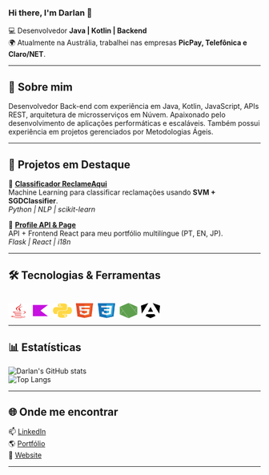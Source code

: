### Hi there, I'm Darlan 👋

💻 Desenvolvedor **Java | Kotlin | Backend**  
🌍 Atualmente na Austrália, trabalhei nas empresas **PicPay, Telefônica e Claro/NET**.  

---

## 🚀 Sobre mim  
Desenvolvedor Back-end com experiência em Java, Kotlin, JavaScript, APIs REST, arquitetura de microsserviços em Núvem. Apaixonado pelo desenvolvimento de aplicações performáticas e escaláveis. Também possui experiência em projetos gerenciados por Metodologias Ágeis.

---

## 📌 Projetos em Destaque  

🔹 [**Classificador ReclameAqui**](https://github.com/darlankenobi/reclameaqui-ml)  
Machine Learning para classificar reclamações usando **SVM + SGDClassifier**.  
*Python | NLP | scikit-learn*  

🔹 [**Profile API & Page**](https://github.com/darlankenobi/profile-api)  
API + Frontend React para meu portfólio multilíngue (PT, EN, JP).  
*Flask | React | i18n*  

---

## 🛠️ Tecnologias & Ferramentas  


<div style="display: inline_block"><br>
  <img align="center" alt="Java" height="30" width="40" src="https://raw.githubusercontent.com/devicons/devicon/master/icons/java/java-plain.svg">
  <img align="center" alt="Kotlin" height="30" width="40" src="https://raw.githubusercontent.com/devicons/devicon/master/icons/kotlin/kotlin-plain.svg">
  <img align="center" alt="Python" height="30" width="40" src="https://raw.githubusercontent.com/devicons/devicon/master/icons/python/python-plain.svg">
  <img align="center" alt="HTML" height="30" width="40" src="https://raw.githubusercontent.com/devicons/devicon/master/icons/html5/html5-original.svg">
  <img align="center" alt="CSS" height="30" width="40" src="https://raw.githubusercontent.com/devicons/devicon/master/icons/css3/css3-original.svg">
  <img align="center" alt="Node" height="30" width="40" src="https://raw.githubusercontent.com/devicons/devicon/master/icons/nodejs/nodejs-plain.svg">
  <img align="center" alt="Angular" height="30" width="40" src="https://raw.githubusercontent.com/devicons/devicon/master/icons/angular/angular-plain.svg">
</div>

---

## 📊 Estatísticas  

![Darlan's GitHub stats](https://github-readme-stats.vercel.app/api?username=darlankenobi&show_icons=true&theme=tokyonight)  
![Top Langs](https://github-readme-stats.vercel.app/api/top-langs/?username=darlankenobi&layout=compact&theme=tokyonight)  

---

## 🌐 Onde me encontrar  

📫 [LinkedIn](https://www.linkedin.com/in/darlansouza/)  
🌎 [Portfólio](https://darlankenobi.github.io/profile-page)  
🔗 [Website](https://www.darlansilva.com.br/pt)  

---

